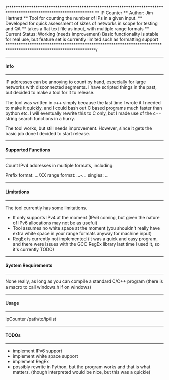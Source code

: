 /***************************************************************************************************************
** IP Counter
** Author: Jim Hartnett
** Tool for counting the number of IPs in a given input.
** Developed for quick assessment of sizes of networks in scope for testing and QA
** takes a flat text file as input, with multiple range formats
** Current Status: Working (needs improvement)
	Basic functionality is stable for real use, but feature set is currently limited such as formatting support
****************************************************************************************************************/

**************
#### Info ####
**************

IP addresses can be annoying to count by hand, especially for large networks with disconnected segments.
I have scripted things in the past, but decided to make a tool for it to release.

The tool was written in c++ simply because the last time I wrote it I needed to make it quickly,
and I could bash out C based programs much faster than python etc.
I will eventually rewrite this to C only, but I made use of the c++ string search functions in a hurry.

The tool works, but still needs improvement. However, since it gets the basic job done I decided to start release.


*****************************
#### Supported Functions ####
*****************************

Count IPv4 addresses in multiple formats, including:

Prefix format:
*.*.*.*/XX
range format:
*.*.*.*-*.*.*.*
singles:
*.*.*.*

*********************
#### Limitations ####
*********************

The tool currently has some limitations.
- It only supports IPv4 at the moment (IPv6 coming, but given the nature of IPv6 allocations may not be as useful)
- Tool assumes no white space at the moment (you shouldn't really have extra white space in your range formats anyway for machine input)
- RegEx is currently not implemented (it was a quick and easy program, and there were issues with the GCC RegEx library last time I used it, so it's currently TODO)

*****************************
#### System Requirements ####
*****************************

None really, as long as you can compile a standard C/C++ program (there is a macro to call windows.h if on windows)

***************
#### Usage ####
***************

ipCounter /path/to/ip/list

***************
#### TODOs ####
***************

- implement IPv6 support
- implement white space support
- implement RegEx
- possibly rewrite in Python, but the program works and that is what matters. (though interpreted would be nice, but this was a quickie)
